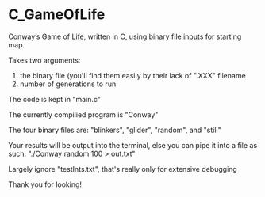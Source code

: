 # C_GameOfLife
Conway’s Game of Life, written in C, using binary file inputs for starting map. 

Takes two arguments: 
1) the binary file (you'll find them easily by their lack of ".XXX" filename
2) number of generations to run

The code is kept in "main.c"

The currently compilied program is "Conway"

The four binary files are: "blinkers", "glider", "random", and "still" 

Your results will be output into the terminal, else you can pipe it into a file as such: "./Conway random 100 > out.txt"

Largely ignore "testInts.txt", that's really only for extensive debugging

Thank you for looking!

